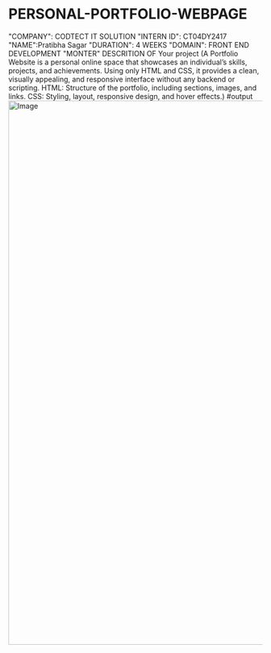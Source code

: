 # PERSONAL-PORTFOLIO-WEBPAGE
"COMPANY": CODTECT IT SOLUTION
"INTERN ID": CT04DY2417
"NAME":Pratibha Sagar
"DURATION": 4 WEEKS
"DOMAIN": FRONT END DEVELOPMENT
"MONTER" 
DESCRITION OF Your project (A Portfolio Website is a personal online space that showcases an individual’s skills, projects, and achievements.
Using only HTML and CSS, it provides a clean, visually appealing, and responsive interface without any backend or scripting.
HTML: Structure of the portfolio, including sections, images, and links.
CSS: Styling, layout, responsive design, and hover effects.)
#output <img width="1920" height="1080" alt="Image" src="https://github.com/user-attachments/assets/5a6ff87e-a0b8-4fcd-86eb-d57c8cb8dac0" />
